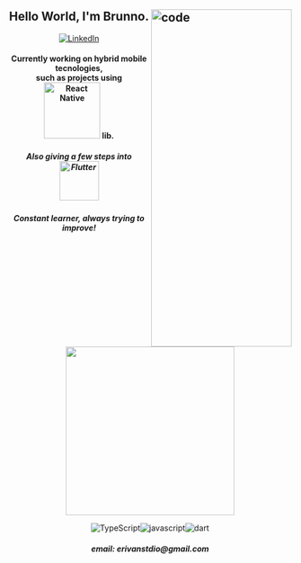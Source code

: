 <h2><img src="https://c.tenor.com/_DOBjnGspYAAAAAC/code-coding.gif" width="250" height="600" title="code" align="right">
  <h2 align="center">Hello World, I'm Brunno.</h2>

  <p align="center">

  <p align="center">
  <a href="https://www.linkedin.com/in/erivanbrunno" target="_blank" rel="noreferrer noopener"><img src="https://img.shields.io/badge/LinkedIn-0a66c2?style=for-the-badge&logo=linkedin&logoColor=fff" alt="LinkedIn" /></a>
  </p>

  <h4 align="center">Currently working on hybrid mobile tecnologies,<br />such as projects using <img
      src="https://img.shields.io/badge/React_Native-20232A?style=for-the-badge&logo=react&logoColor=61DAFB" width="100"
      alt="React Native" /> lib.</h4>
  <h5 align="center">Also giving a few steps into <img
      src="https://img.shields.io/badge/Flutter-20232A?style=for-the-badge&logo=flutter&logoColor=lightblue" width="70"
      alt="Flutter" /></h5>
  <h5 align="center">Constant learner, always trying to improve!<br /><br /></h5>

  <p align="center">
    <a href='https://github.com/anuraghazra/github-readme-stats'>
      <img src="https://github-readme-stats.vercel.app/api/top-langs/?username=erivanstdio&layout=compact&theme=gruvbox"
        style="max-width:100%;" width="300"> </a>

  <p align="center">
  <img src="https://img.shields.io/badge/TypeScript-000?&style=for-the-badge&logo=TypeScript&logoColor=blue"
      alt="TypeScript" /><img
      src="https://img.shields.io/badge/JavaScript-000?&style=for-the-badge&logo=JavaScript&logoColor=yellow"
      alt="javascript" /><img src="https://img.shields.io/badge/dart-000?style=for-the-badge&logo=dart&logoColor=cyan"
      alt="dart" />
  </p>
  </p>

  <h5 align="center"> email: erivanstdio@gmail.com<h5>
</h2>
